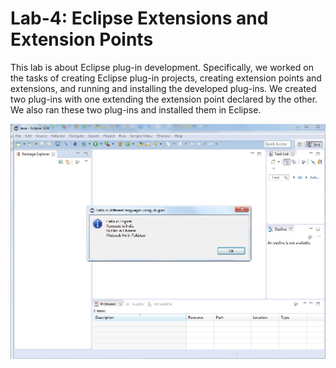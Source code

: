 <h1>Lab-4: Eclipse Extensions and Extension Points</h1>

This lab is about Eclipse plug-in development. Specifically, we worked on the tasks of creating Eclipse plug-in projects, creating 
extension points and extensions, and running and installing the developed plug-ins. We created two plug-ins with one extending 
the extension point declared by the other. We also ran these two plug-ins and installed them in Eclipse.

<img src="https://github.com/cmoulika009/Software-Methods-and-Tools/blob/master/Lab%204_Eclipse%20Plugins/Output.jpg">
